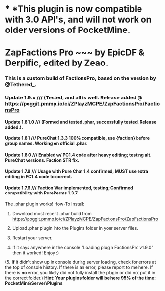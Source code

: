 # * *This plugin is now compatible with 3.0 API's, and will not work on older versions of PocketMine.
# ZapFactions Pro ~~~ by EpicDF & Derpific, edited by Zeao.

### This is a custom build of FactionsPro, based on the version by @Tethered_.

### Update 1.9.x /// (Tested, and all is well. Release added @ https://poggit.pmmp.io/ci/ZPlayzMCPE/ZapFactionsPro/FactionsPro
#### Update 1.8.1.0 /// (Formed and tested .phar, successfully tested. Release added.).
#### Update 1.8.1 /// PureChat 1.3.3 100% compatible, use {faction} before group names. Working on official .phar.
#### Update 1.8.0 /// Enabled w/ PC1.4 code after heavy editing; testing alt. PureChat versions. Faction STR fix.
#### Update 1.7.8 /// Usage with Pure Chat 1.4 confirmed, **MUST** use extra editing in PC1.4 code to correct.
#### Update 1.7.6 /// Faction War implemented, testing; Confirmed compatibility with PurePerms 1.3.7.

The .phar plugin works! How-To Install:

1. Download most recent .phar build from https://poggit.pmmp.io/ci/ZPlayzMCPE/ZapFactionsPro/ZapFactionsPro

2. Upload .phar plugin into the Plugins folder in your server files.

3. Restart your server.

4. If it says anywhere in the console "Loading plugin FactionsPro v1.9.0" then it worked! Enjoy :)

(5. **If** it didn't show up in console during server loading, check for errors at the top of console history. If there is an error, please report to me here. If there is **no** error, you likely did not fully install the plugin or did not put it in the correct folder.)
**Hint: Your plugins folder will be here 95% of the time: PocketMine\Server\Plugins**

